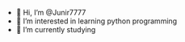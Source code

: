 - 👋 Hi, I’m @Junir7777
- 👀 I’m interested in learning python programming
- 🌱 I’m currently studying
